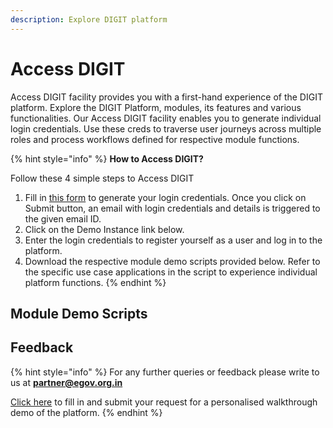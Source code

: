 ```yaml
---
description: Explore DIGIT platform
---
```


# Access DIGIT

Access DIGIT facility provides you with a first-hand experience of the DIGIT platform. Explore the DIGIT Platform, modules, its features and various functionalities. Our Access DIGIT facility enables you to generate individual login credentials. Use these creds to traverse user journeys across multiple roles and process workflows defined for respective module functions. 

{% hint style="info" %}
**How to Access DIGIT?**

Follow these 4 simple steps to Access DIGIT

1. Fill in [this form](https://www.digit.org/access-digit/) to generate your login credentials. Once you click on Submit button, an email with login credentials and details is triggered to the given email ID.
2. Click on the Demo Instance link below. 
3. Enter the login credentials to register yourself as a user and log in to the platform.
4. Download the respective module demo scripts provided below. Refer to the specific use case applications in the script to experience individual platform functions.
{% endhint %}

## Module Demo Scripts





## Feedback

{% hint style="info" %}
For any further queries or feedback please write to us at [**partner@egov.org.in**](mailto:partner@egov.org.in)

[Click here](%20https://www.digit.org/request-a-demo/) to fill in and submit your request for a personalised walkthrough demo of the platform.
{% endhint %}

 





